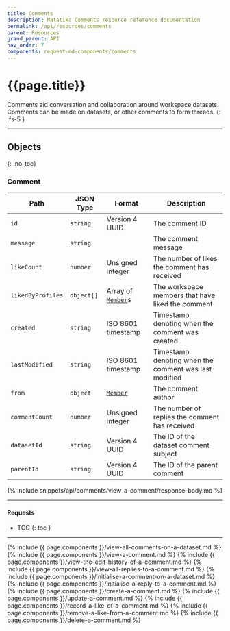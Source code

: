 ```yaml
---
title: Comments
description: Matatika Comments resource reference documentation
permalink: /api/resources/comments
parent: Resources
grand_parent: API
nav_order: 7
components: request-md-components/comments
---
```


# {{page.title}}

Comments aid conversation and collaboration around workspace datasets. Comments can be made on datasets, or other comments to form threads.
{: .fs-5 }

---

## Objects
{: .no_toc}

### Comment

Path | JSON Type | Format | Description
---- | ---- | ------ | -----------
`id` | `string` | Version 4 UUID | The comment ID
`message` | `string` | | The comment message
`likeCount` | `number` | Unsigned integer | The number of likes the comment has received
`likedByProfiles` | `object[]` | Array of [`Member`](members#member)s | The workspace members that have liked the comment
`created` | `string` | ISO 8601 timestamp | Timestamp denoting when the comment was created
`lastModified` | `string` | ISO 8601 timestamp | Timestamp denoting when the comment was last modified
`from` | `object` | [`Member`](members#member) | The comment author
`commentCount` | `number` | Unsigned integer | The number of replies the comment has received
`datasetId` | `string` | Version 4 UUID | The ID of the dataset comment subject
`parentId` | `string` | Version 4 UUID | The ID of the parent comment

{% include snippets/api/comments/view-a-comment/response-body.md %}

---

#### Requests

- TOC
{: toc }

---

{% include {{ page.components }}/view-all-comments-on-a-dataset.md %}
{% include {{ page.components }}/view-a-comment.md %}
{% include {{ page.components }}/view-the-edit-history-of-a-comment.md %}
{% include {{ page.components }}/view-all-replies-to-a-comment.md %}
{% include {{ page.components }}/initialise-a-comment-on-a-dataset.md %}
{% include {{ page.components }}/initialise-a-reply-to-a-comment.md %}
{% include {{ page.components }}/create-a-comment.md %}
{% include {{ page.components }}/update-a-comment.md %}
{% include {{ page.components }}/record-a-like-of-a-comment.md %}
{% include {{ page.components }}/remove-a-like-from-a-comment.md %}
{% include {{ page.components }}/delete-a-comment.md %}

